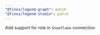 ```yaml
---
"@finos/legend-graph": patch
"@finos/legend-studio": patch
---
```


Add support for role in `Snowflake` connection
